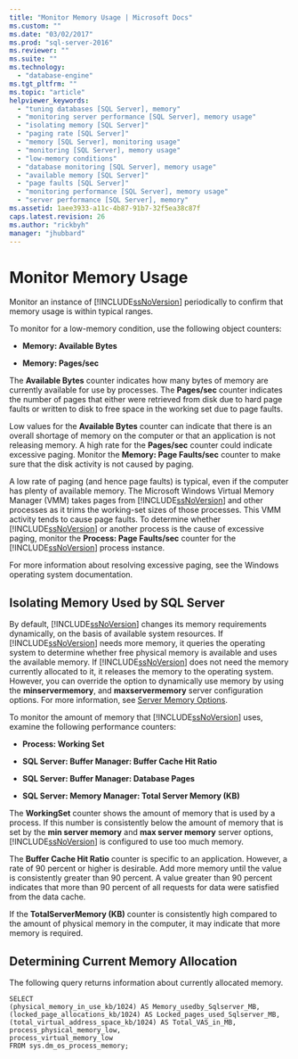 ```yaml
---
title: "Monitor Memory Usage | Microsoft Docs"
ms.custom: ""
ms.date: "03/02/2017"
ms.prod: "sql-server-2016"
ms.reviewer: ""
ms.suite: ""
ms.technology: 
  - "database-engine"
ms.tgt_pltfrm: ""
ms.topic: "article"
helpviewer_keywords: 
  - "tuning databases [SQL Server], memory"
  - "monitoring server performance [SQL Server], memory usage"
  - "isolating memory [SQL Server]"
  - "paging rate [SQL Server]"
  - "memory [SQL Server], monitoring usage"
  - "monitoring [SQL Server], memory usage"
  - "low-memory conditions"
  - "database monitoring [SQL Server], memory usage"
  - "available memory [SQL Server]"
  - "page faults [SQL Server]"
  - "monitoring performance [SQL Server], memory usage"
  - "server performance [SQL Server], memory"
ms.assetid: 1aee3933-a11c-4b87-91b7-32f5ea38c87f
caps.latest.revision: 26
ms.author: "rickbyh"
manager: "jhubbard"
---
```

# Monitor Memory Usage
  Monitor an instance of [!INCLUDE[ssNoVersion](../../../advanced-analytics/r-services/includes/ssnoversion-md.md)] periodically to confirm that memory usage is within typical ranges.  
  
 To monitor for a low-memory condition, use the following object counters:  
  
-   **Memory: Available Bytes**  
  
-   **Memory: Pages/sec**  
  
 The **Available Bytes** counter indicates how many bytes of memory are currently available for use by processes. The **Pages/sec** counter indicates the number of pages that either were retrieved from disk due to hard page faults or written to disk to free space in the working set due to page faults.  
  
 Low values for the **Available Bytes** counter can indicate that there is an overall shortage of memory on the computer or that an application is not releasing memory. A high rate for the **Pages/sec** counter could indicate excessive paging. Monitor the **Memory: Page Faults/sec** counter to make sure that the disk activity is not caused by paging.  
  
 A low rate of paging (and hence page faults) is typical, even if the computer has plenty of available memory. The Microsoft Windows Virtual Memory Manager (VMM) takes pages from [!INCLUDE[ssNoVersion](../../../advanced-analytics/r-services/includes/ssnoversion-md.md)] and other processes as it trims the working-set sizes of those processes. This VMM activity tends to cause page faults. To determine whether [!INCLUDE[ssNoVersion](../../../advanced-analytics/r-services/includes/ssnoversion-md.md)] or another process is the cause of excessive paging, monitor the **Process: Page Faults/sec** counter for the [!INCLUDE[ssNoVersion](../../../advanced-analytics/r-services/includes/ssnoversion-md.md)] process instance.  
  
 For more information about resolving excessive paging, see the Windows operating system documentation.  
  
## Isolating Memory Used by SQL Server  
 By default, [!INCLUDE[ssNoVersion](../../../advanced-analytics/r-services/includes/ssnoversion-md.md)] changes its memory requirements dynamically, on the basis of available system resources. If [!INCLUDE[ssNoVersion](../../../advanced-analytics/r-services/includes/ssnoversion-md.md)] needs more memory, it queries the operating system to determine whether free physical memory is available and uses the available memory. If [!INCLUDE[ssNoVersion](../../../advanced-analytics/r-services/includes/ssnoversion-md.md)] does not need the memory currently allocated to it, it releases the memory to the operating system. However, you can override the option to dynamically use memory by using the **minservermemory**, and **maxservermemory** server configuration options. For more information, see [Server Memory Options](../../../database-engine/configure/windows/server-memory-server-configuration-options.md).  
  
 To monitor the amount of memory that [!INCLUDE[ssNoVersion](../../../advanced-analytics/r-services/includes/ssnoversion-md.md)] uses, examine the following performance counters:  
  
-   **Process: Working Set**  
  
-   **SQL Server: Buffer Manager: Buffer Cache Hit Ratio**  
  
-   **SQL Server: Buffer Manager: Database Pages**  
  
-   **SQL Server: Memory Manager: Total Server Memory (KB)**  
  
 The **WorkingSet** counter shows the amount of memory that is used by a process. If this number is consistently below the amount of memory that is set by the **min server memory** and **max server memory** server options, [!INCLUDE[ssNoVersion](../../../advanced-analytics/r-services/includes/ssnoversion-md.md)] is configured to use too much memory.  
  
 The **Buffer Cache Hit Ratio** counter is specific to an application. However, a rate of 90 percent or higher is desirable. Add more memory until the value is consistently greater than 90 percent. A value greater than 90 percent indicates that more than 90 percent of all requests for data were satisfied from the data cache.  
  
 If the **TotalServerMemory (KB)** counter is consistently high compared to the amount of physical memory in the computer, it may indicate that more memory is required.  
  
## Determining Current Memory Allocation  
 The following query returns information about currently allocated memory.  
  
```  
SELECT  
(physical_memory_in_use_kb/1024) AS Memory_usedby_Sqlserver_MB,  
(locked_page_allocations_kb/1024) AS Locked_pages_used_Sqlserver_MB,  
(total_virtual_address_space_kb/1024) AS Total_VAS_in_MB,  
process_physical_memory_low,  
process_virtual_memory_low  
FROM sys.dm_os_process_memory;  
```  
  
  